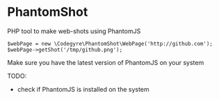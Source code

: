 # PhantomShot

PHP tool to make web-shots using PhantomJS

    $webPage = new \Codegyre\PhantomShot\WebPage('http://github.com');
    $webPage->getShot('/tmp/github.png');

Make sure you have the latest version of PhantomJS on your system

TODO:

* check if PhantomJS is installed on the system
